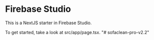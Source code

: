 # Firebase Studio

This is a NextJS starter in Firebase Studio.

To get started, take a look at src/app/page.tsx.
"# sofaclean-pro-v2.2" 
